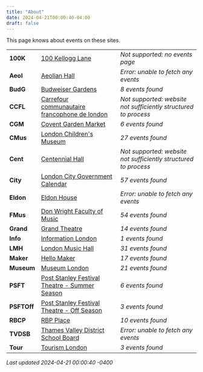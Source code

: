```yaml
---
title: "About"
date: 2024-04-21T00:00:40-04:00
draft: false
---
```


This page knows about events on these sites.

|   |       | |
|:--------------|:------|:--|
| **100K** | [100 Kellogg Lane]() | *Not supported: no events page*
| **Aeol** | [Aeolian Hall](https://aeolianhall.ca/events/) | *Error: unable to fetch any events*
| **BudG** | [Budweiser Gardens](https://www.budweisergardens.com/events) | *8 events found*
| **CCFL** | [Carrefour communautaire francophone de london]() | *Not supported: website not sufficiently structured to process*
| **CGM** | [Covent Garden Market](https://coventmarket.com/events/) | *6 events found*
| **CMus** | [London Children's Museum](https://www.londonchildrensmuseum.ca/events) | *27 events found*
| **Cent** | [Centennial Hall]() | *Not supported: website not sufficiently structured to process*
| **City** | [London City Government Calendar](https://london.ca/government/calendar) | *57 events found*
| **Eldon** | [Eldon House](https://eldonhouse.ca/events/) | *Error: unable to fetch any events*
| **FMus** | [Don Wright Faculty of Music](http://www.events.westernu.ca/events/music/) | *54 events found*
| **Grand** | [Grand Theatre](https://www.grandtheatre.com/events) | *14 events found*
| **Info** | [Information London](https://www.informationlondon.ca/Event/List) | *1 events found*
| **LMH** | [London Music Hall](http://londonmusichall.com/upcoming-events/) | *31 events found*
| **Maker** | [Hello Maker](https://www.hellomaker.ca/events) | *17 events found*
| **Museum** | [Museum London](https://museumlondon.ca/programs-events) | *21 events found*
| **PSFT** | [Post Stanley Festival Theatre - Summer Season](https://psft.ca/schedule/summer-season/) | *6 events found*
| **PSFTOff** | [Post Stanley Festival Theatre - Off Season](https://psft.ca/schedule/off-season-events/) | *3 events found*
| **RBCP** | [RBP Place](https://www.rbcplacelondon.com/events) | *10 events found*
| **TVDSB** | [Thames Valley District School Board](https://calendar.tvdsb.ca/) | *Error: unable to fetch any events*
| **Tour** | [Tourism London](https://www.londontourism.ca/events/all-events) | *3 events found*

_Last updated 2024-04-21 00:00:40 -0400_
